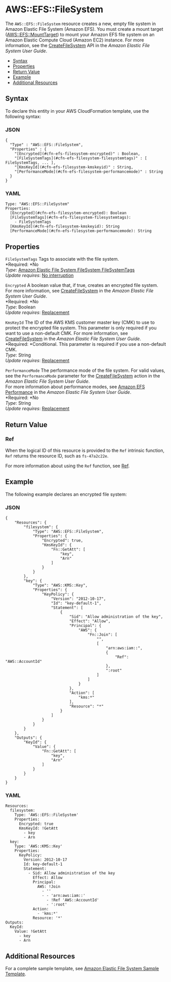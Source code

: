 # AWS::EFS::FileSystem<a name="aws-resource-efs-filesystem"></a>

The `AWS::EFS::FileSystem` resource creates a new, empty file system in Amazon Elastic File System \(Amazon EFS\)\. You must create a mount target \([AWS::EFS::MountTarget](aws-resource-efs-mounttarget.md)\) to mount your Amazon EFS file system on an Amazon Elastic Compute Cloud \(Amazon EC2\) instance\. For more information, see the [CreateFileSystem](http://docs.aws.amazon.com/efs/latest/ug/API_CreateFileSystem.html) API in the *Amazon Elastic File System User Guide*\.


+ [Syntax](#aws-resource-efs-filesystem-syntax)
+ [Properties](#w3ab2c21c10d530b9)
+ [Return Value](#w3ab2c21c10d530c11)
+ [Example](#w3ab2c21c10d530c13)
+ [Additional Resources](#w3ab2c21c10d530c15)

## Syntax<a name="aws-resource-efs-filesystem-syntax"></a>

To declare this entity in your AWS CloudFormation template, use the following syntax:

### JSON<a name="aws-resource-efs-filesystem-syntax.json"></a>

```
{
  "Type" : "AWS::EFS::FileSystem",
  "Properties" : {
    "[Encrypted](#cfn-efs-filesystem-encrypted)" : Boolean,
    "[FileSystemTags](#cfn-efs-filesystem-filesystemtags)" : [ FileSystemTags, ... ],
    "[KmsKeyId](#cfn-efs-filesystem-kmskeyid)" : String,
    "[PerformanceMode](#cfn-efs-filesystem-performancemode)" : String
  }
}
```

### YAML<a name="aws-resource-efs-filesystem-syntax.yaml"></a>

```
Type: "AWS::EFS::FileSystem"
Properties: 
  [Encrypted](#cfn-efs-filesystem-encrypted): Boolean
  [FileSystemTags](#cfn-efs-filesystem-filesystemtags):
    - FileSystemTags
  [KmsKeyId](#cfn-efs-filesystem-kmskeyid): String
  [PerformanceMode](#cfn-efs-filesystem-performancemode): String
```

## Properties<a name="w3ab2c21c10d530b9"></a>

`FileSystemTags`  <a name="cfn-efs-filesystem-filesystemtags"></a>
Tags to associate with the file system\.  
*Required: *No  
*Type*: [Amazon Elastic File System FileSystem FileSystemTags](aws-properties-efs-filesystem-filesystemtags.md)  
*Update requires*: [No interruption](using-cfn-updating-stacks-update-behaviors.md#update-no-interrupt)

`Encrypted`  <a name="cfn-efs-filesystem-encrypted"></a>
A boolean value that, if true, creates an encrypted file system\. For more information, see [CreateFileSystem](http://docs.aws.amazon.com/efs/latest/ug/API_CreateFileSystem.html) in the *Amazon Elastic File System User Guide*\.  
*Required: *No  
*Type*: Boolean  
*Update requires*: [Replacement](using-cfn-updating-stacks-update-behaviors.md#update-replacement)

`KmsKeyId`  <a name="cfn-efs-filesystem-kmskeyid"></a>
The ID of the AWS KMS customer master key \(CMK\) to use to protect the encrypted file system\. This parameter is only required if you want to use a non\-default CMK\. For more information, see [CreateFileSystem](http://docs.aws.amazon.com/efs/latest/ug/API_CreateFileSystem.html) in the *Amazon Elastic File System User Guide*\.  
*Required: *Conditional\. This parameter is required if you use a non\-default CMK\.  
*Type*: String  
*Update requires*: [Replacement](using-cfn-updating-stacks-update-behaviors.md#update-replacement)

`PerformanceMode`  <a name="cfn-efs-filesystem-performancemode"></a>
The performance mode of the file system\. For valid values, see the `PerformanceMode` parameter for the [CreateFileSystem](http://docs.aws.amazon.com/efs/latest/ug/API_CreateFileSystem.html) action in the *Amazon Elastic File System User Guide*\.  
For more information about performance modes, see [Amazon EFS Performance](http://docs.aws.amazon.com/efs/latest/ug/performance.html) in the *Amazon Elastic File System User Guide*\.  
*Required: *No  
*Type*: String  
*Update requires*: [Replacement](using-cfn-updating-stacks-update-behaviors.md#update-replacement)

## Return Value<a name="w3ab2c21c10d530c11"></a>

### Ref<a name="w3ab2c21c10d530c11b2"></a>

When the logical ID of this resource is provided to the `Ref` intrinsic function, `Ref` returns the resource ID, such as `fs-47a2c22e`\.

For more information about using the `Ref` function, see [Ref](intrinsic-function-reference-ref.md)\.

## Example<a name="w3ab2c21c10d530c13"></a>

The following example declares an encrypted file system:

### JSON<a name="aws-resource-efs-filesystem-example.json"></a>

```
{
    "Resources": {
        "filesystem": {
            "Type": "AWS::EFS::FileSystem",
            "Properties": {
                "Encrypted": true,
                "KmsKeyId": {
                    "Fn::GetAtt": [
                        "key",
                        "Arn"
                    ]
                }
            }
        },
        "key": {
            "Type": "AWS::KMS::Key",
            "Properties": {
                "KeyPolicy": {
                    "Version": "2012-10-17",
                    "Id": "key-default-1",
                    "Statement": [
                        {
                            "Sid": "Allow administration of the key",
                            "Effect": "Allow",
                            "Principal": {
                                "AWS": {
                                    "Fn::Join": [
                                        "",
                                        [
                                            "arn:aws:iam::",
                                            {
                                                "Ref": "AWS::AccountId"
                                            },
                                            ":root"
                                        ]
                                    ]
                                }
                            },
                            "Action": [
                                "kms:*"
                            ],
                            "Resource": "*"
                        }
                    ]
                }
            }
        }
    },
    "Outputs": {
        "KeyId": {
            "Value": {
                "Fn::GetAtt": [
                    "key",
                    "Arn"
                ]
            }
        }
    }
}
```

### YAML<a name="aws-resource-efs-filesystem-example.yaml"></a>

```
Resources:
  filesystem:
    Type: 'AWS::EFS::FileSystem'
    Properties:
      Encrypted: true
      KmsKeyId: !GetAtt 
        - key
        - Arn
  key:
    Type: 'AWS::KMS::Key'
    Properties:
      KeyPolicy:
        Version: 2012-10-17
        Id: key-default-1
        Statement:
          - Sid: Allow administration of the key
            Effect: Allow
            Principal:
              AWS: !Join 
                - ''
                - - 'arn:aws:iam::'
                  - !Ref 'AWS::AccountId'
                  - ':root'
            Action:
              - 'kms:*'
            Resource: '*'
Outputs:
  KeyId:
    Value: !GetAtt 
      - key
      - Arn
```

## Additional Resources<a name="w3ab2c21c10d530c15"></a>

For a complete sample template, see [Amazon Elastic File System Sample Template](quickref-efs.md)\.
